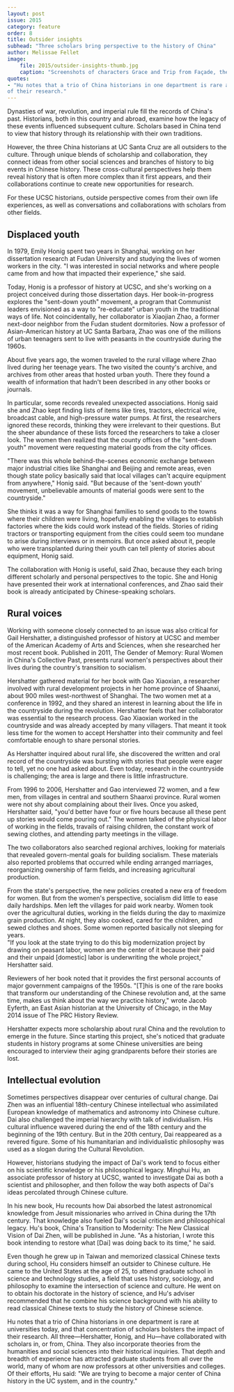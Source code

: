 ```yaml
---
layout: post
issue: 2015
category: feature
order: 8
title: Outsider insights
subhead: "Three scholars bring perspective to the history of China"
author: Melissae Fellet
image:
    file: 2015/outsider-insights-thumb.jpg
    caption: "Screenshots of characters Grace and Trip from Façade, the first fully realized interactive drama created by Michael Mateas, director of the Center for Games and Playable Media, and Andrew Stern, a programmer analyst at UCSC. This computer game was a research experiment in electronic narrative that integrated art and artificial intelligence technologies."
quotes:
- "Hu notes that a trio of China historians in one department is rare at universities today, and that concentration of scholars bolsters the impact 
of their research."
---
```


Dynasties of war, revolution, and imperial rule fill the records of China's past. Historians, both in this country and abroad, examine how the legacy of these events influenced subsequent culture. Scholars based in China tend to view that history through its relationship with their own traditions.

However, the three China historians at UC Santa Cruz are all outsiders to the culture. Through unique blends of scholarship and collaboration, they connect ideas from other social sciences and branches of history to big events in Chinese history. These cross-cultural perspectives help them reveal history that is often more complex than it first appears, and their collaborations continue to create new opportunities for research.

For these UCSC historians, outside perspective comes from their own life experiences, as well as conversations and collaborations with scholars from other fields.

## Displaced youth 

In 1979, Emily Honig spent two years in Shanghai, working on her dissertation research at Fudan University and studying the lives of women workers in the city. "I was interested in social networks and where people came from and how that impacted their experience," she said.

Today, Honig is a professor of history at UCSC, and she's working on a project conceived during those dissertation days. Her book-in-progress explores the "sent-down youth" movement, a program that Communist leaders envisioned as a way to "re-educate" urban youth in the traditional ways of life. Not coincidentally, her collaborator is Xiaojian Zhao, a former next-door neighbor from the Fudan student dormitories. Now a professor of Asian-American history at UC Santa Barbara, Zhao was one of the millions of urban teenagers sent to live with peasants in the countryside during the 1960s. 

About five years ago, the women traveled to the rural village where Zhao lived during her teenage years. The two visited the county's archive, and archives from other areas that hosted urban youth. There they found a wealth of information that hadn't been described in any other books or journals. 

In particular, some records revealed unexpected associations. Honig said she and Zhao kept finding lists of items like tires, tractors, electrical wire, broadcast cable, and high-pressure water pumps. At first, the researchers ignored these records, thinking they were irrelevant to their questions. But the sheer abundance of these lists forced the researchers to take a closer look. The women then realized that the county offices of the "sent-down youth" movement were requesting material goods from the city offices.

"There was this whole behind-the-scenes economic exchange between major industrial cities like Shanghai and Beijing and remote areas, even though state policy basically said that local villages can't acquire equipment from anywhere," Honig said. "But because of the 'sent-down youth' movement, unbelievable amounts of material goods were sent to the countryside."

She thinks it was a way for Shanghai families to send goods to the towns where their children were living, hopefully enabling the villages to establish factories where the kids could work instead of the fields. Stories of riding tractors or transporting equipment from the cities could seem too mundane to arise during interviews or in memoirs. But once asked about it, people who were transplanted during their youth can tell plenty of stories about equipment, Honig said.

The collaboration with Honig is useful, said Zhao, because they each bring different scholarly and personal perspectives to the topic. She and Honig have presented their work at international conferences, and Zhao said their book is already anticipated by Chinese-speaking scholars.

## Rural voices

Working with someone closely connected to an issue was also critical for Gail Hershatter, a distinguished professor of history at UCSC and member of the American Academy of Arts and Sciences, when she researched her most recent book. Published in 2011, The Gender of Memory: Rural Women in China's Collective Past, presents rural women's perspectives about their lives during the country's transition to socialism.

Hershatter gathered material for her book with Gao Xiaoxian, a researcher involved with rural development projects in her home province of Shaanxi, about 900 miles west-northwest of Shanghai. The two women met at a conference in 1992, and they shared an interest in learning about the life in the countryside during the revolution. Hershatter feels that her collaborator was essential to the research process. Gao Xiaoxian worked in the countryside and was already accepted by many villagers. That meant it took less time for the women to accept Hershatter into their community and feel comfortable enough to share personal stories. 

As Hershatter inquired about rural life, she discovered the written and oral record of the countryside was bursting with stories that people were eager to tell, yet no one had asked about. Even today, research in the countryside is challenging; the area is large and there is little infrastructure. 

From 1996 to 2006, Hershatter and Gao interviewed 72 women, and a few men, from villages in central and southern Shaanxi province. Rural women were not shy about complaining about their lives. Once you asked, Hershatter said, "you'd better have four or five hours because all these pent up stories would come pouring out." The women talked of the physical labor of working in the fields, travails of raising children, the constant work of sewing clothes, and attending party meetings in the village.

The two collaborators also searched regional archives, looking for materials that revealed govern-mental goals for building socialism. These materials also reported problems that occurred while ending arranged marriages, reorganizing ownership of farm fields, and increasing agricultural production. 

From the state's perspective, the new policies created a new era of freedom for women. But from the women's perspective, socialism did little to ease daily hardships. Men left the villages for paid work nearby. Women took over the agricultural duties, working in the fields during the day to maximize grain production. At night, they also cooked, cared for the children, and sewed clothes and shoes. Some women reported basically not sleeping for years.  
"If you look at the state trying to do this big modernization project by drawing on peasant labor, women are the center of it because their paid and their unpaid [domestic] labor is underwriting the whole project," Hershatter said.

Reviewers of her book noted that it provides the first personal accounts of major government campaigns of the 1950s. "[T]his is one of the rare books that transform our understanding of the Chinese revolution and, at the same time, makes us think about the way we practice history," wrote Jacob Eyferth, an East Asian historian at the University of Chicago, in the May 2014 issue of The PRC History Review.

Hershatter expects more scholarship about rural China and the revolution to emerge in the future. Since starting this project, she's noticed that graduate students in history programs at some Chinese universities are being encouraged to interview their aging grandparents before their stories are lost. 

## Intellectual evolution 

Sometimes perspectives disappear over centuries of cultural change. Dai Zhen was an influential 18th-century Chinese intellectual who assimilated European knowledge of mathematics and astronomy into Chinese culture. Dai also challenged the imperial hierarchy with talk of individualism. His cultural influence wavered during the end of the 18th century and the beginning of the 19th century. But in the 20th century, Dai reappeared as a revered figure. Some of his humanitarian and individualistic philosophy was used as a slogan during the Cultural Revolution.

However, historians studying the impact of Dai's work tend to focus either on his scientific knowledge or his philosophical legacy. Minghui Hu, an associate professor of history at UCSC, wanted to investigate Dai as both a scientist and philosopher, and then follow the way both aspects of Dai's ideas percolated through Chinese culture. 

In his new book, Hu recounts how Dai absorbed the latest astronomical knowledge from Jesuit missionaries who arrived in China during the 17th century. That knowledge also fueled Dai's social criticism and philosophical legacy. Hu's book, China's Transition to Modernity: The New Classical Vision of Dai Zhen, will be published in June. "As a historian, I wrote this book intending to restore what [Dai] was doing back to its time," he said.

Even though he grew up in Taiwan and memorized classical Chinese texts during school, Hu considers himself an outsider to Chinese culture. He came to the United States at the age of 25, to attend graduate school in science and technology studies, a field that uses history, sociology, and philosophy to examine the intersection of science and culture. He went on to obtain his doctorate in the history of science, and Hu's adviser recommended that he combine his science background with his ability to read classical Chinese texts to study the history of Chinese science.  

Hu notes that a trio of China historians in one department is rare at universities today, and that concentration of scholars bolsters the impact of their research. All three&mdash;Hershatter, Honig, and Hu&mdash;have collaborated with scholars in, or from, China. They also incorporate theories from the humanities and social sciences into their historical inquiries. That depth and breadth of experience has attracted graduate students from all over the world, many of whom are now professors at other universities and colleges. Of their efforts, Hu said: "We are trying to become a major center of China history in the UC system, and in the country."


